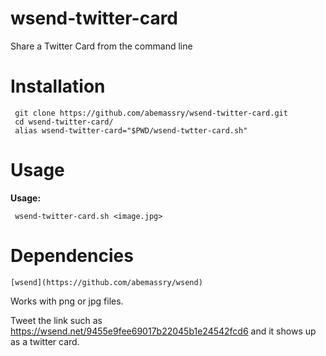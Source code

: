 wsend-twitter-card
==================

Share a Twitter Card from the command line
# Installation

     git clone https://github.com/abemassry/wsend-twitter-card.git
     cd wsend-twitter-card/
     alias wsend-twitter-card="$PWD/wsend-twtter-card.sh"

# Usage

   **Usage:**
   
     wsend-twitter-card.sh <image.jpg>

# Dependencies
    
    [wsend](https://github.com/abemassry/wsend)

Works with png or jpg files.

Tweet the link such as https://wsend.net/9455e9fee69017b22045b1e24542fcd6 and it shows up as a twitter card.
